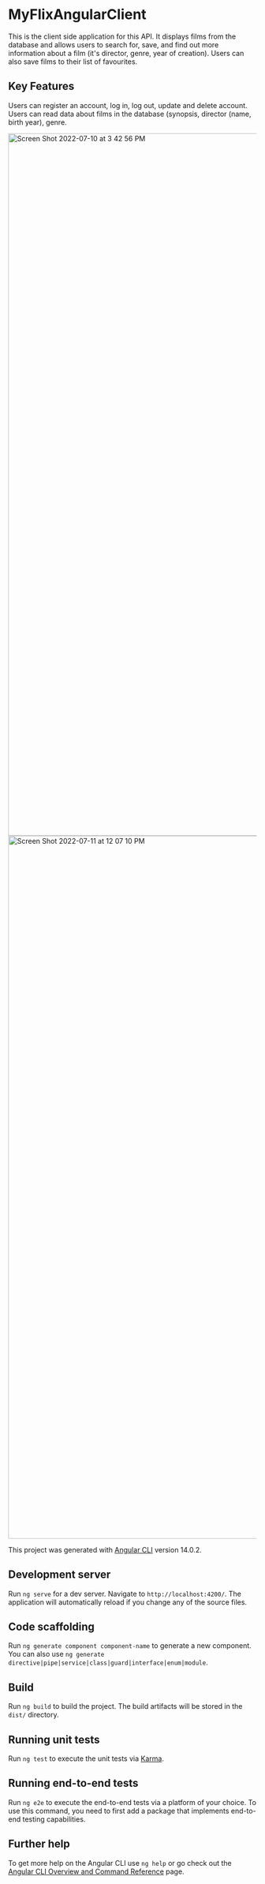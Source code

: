 # MyFlixAngularClient

This is the client side application for this API. It displays films from the database and allows users to search for, save, and find out more information about a film (it's director, genre, year of creation). Users can also save films to their list of favourites.

## Key Features

Users can register an account, log in, log out, update and delete account. Users can read data about films in the database (synopsis, director (name, birth year), genre. 

<img width="1424" alt="Screen Shot 2022-07-10 at 3 42 56 PM" src="https://user-images.githubusercontent.com/88624211/178239969-0077d854-08ab-4e0e-bcb5-f014002c7e70.png">

<img width="1425" alt="Screen Shot 2022-07-11 at 12 07 10 PM" src="https://user-images.githubusercontent.com/88624211/178241149-c242a3c7-2917-41e7-af47-5913d8119f80.png">


This project was generated with [Angular CLI](https://github.com/angular/angular-cli) version 14.0.2.

## Development server

Run `ng serve` for a dev server. Navigate to `http://localhost:4200/`. The application will automatically reload if you change any of the source files.

## Code scaffolding

Run `ng generate component component-name` to generate a new component. You can also use `ng generate directive|pipe|service|class|guard|interface|enum|module`.

## Build

Run `ng build` to build the project. The build artifacts will be stored in the `dist/` directory.

## Running unit tests

Run `ng test` to execute the unit tests via [Karma](https://karma-runner.github.io).

## Running end-to-end tests

Run `ng e2e` to execute the end-to-end tests via a platform of your choice. To use this command, you need to first add a package that implements end-to-end testing capabilities.

## Further help

To get more help on the Angular CLI use `ng help` or go check out the [Angular CLI Overview and Command Reference](https://angular.io/cli) page.

